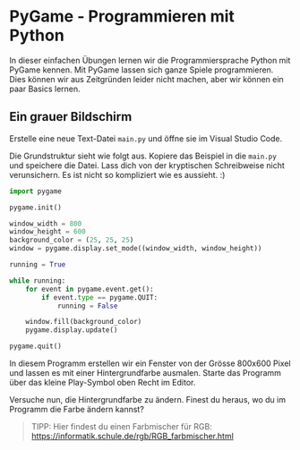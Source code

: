 # PyGame - Programmieren mit Python

In dieser einfachen Übungen lernen wir die Programmiersprache Python mit PyGame kennen.
Mit PyGame lassen sich ganze Spiele programmieren. Dies können wir aus Zeitgründen leider nicht machen, aber wir können ein paar Basics lernen.

## Ein grauer Bildschirm
Erstelle eine neue Text-Datei `main.py` und öffne sie im Visual Studio Code.

Die Grundstruktur sieht wie folgt aus. Kopiere das Beispiel in die `main.py` und speichere die Datei.
Lass dich von der kryptischen Schreibweise nicht verunsichern. Es ist nicht so kompliziert wie es aussieht. :)

``` python
import pygame

pygame.init()

window_width = 800
window_height = 600
background_color = (25, 25, 25)
window = pygame.display.set_mode((window_width, window_height))

running = True

while running:
    for event in pygame.event.get():
        if event.type == pygame.QUIT:
            running = False

    window.fill(background_color)
    pygame.display.update()

pygame.quit()
```

In diesem Programm erstellen wir ein Fenster von der Grösse 800x600 Pixel und lassen es mit einer Hintergrundfarbe ausmalen.
Starte das Programm über das kleine Play-Symbol oben Recht im Editor.

Versuche nun, die Hintergrundfarbe zu ändern. Finest du heraus, wo du im Programm die Farbe ändern kannst?

> TIPP: Hier findest du einen Farbmischer für RGB: https://informatik.schule.de/rgb/RGB_farbmischer.html
